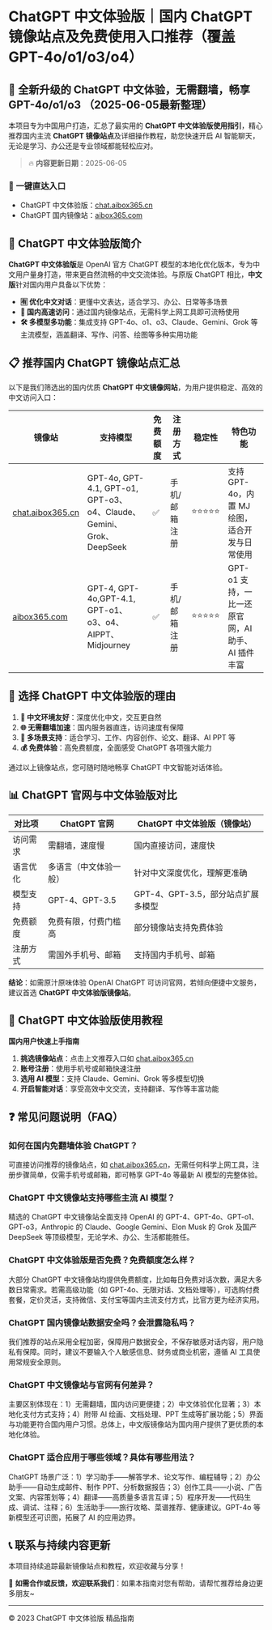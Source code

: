 # ChatGPT 中文体验版｜国内 ChatGPT 镜像站点及免费使用入口推荐（覆盖 GPT-4o/o1/o3/o4）

## 📢 全新升级的 ChatGPT 中文体验，无需翻墙，畅享 GPT-4o/o1/o3 （2025-06-05最新整理）

本项目专为中国用户打造，汇总了最实用的 **ChatGPT 中文体验版使用指引**，精心推荐国内主流 **ChatGPT 镜像站点**及详细操作教程，助您快速开启 AI 智能聊天，无论是学习、办公还是专业领域都能轻松应对。

> 🔥 **内容更新日期**：2025-06-05

### 🚀 一键直达入口

- ChatGPT 中文体验版：[chat.aibox365.cn](https://chat.aibox365.cn)
- ChatGPT 国内镜像站：[aibox365.com](https://aibox365.com)

## 🤔 ChatGPT 中文体验版简介

**ChatGPT 中文体验版**是 OpenAI 官方 ChatGPT 模型的本地化优化版本，专为中文用户量身打造，带来更自然流畅的中文交流体验。与原版 ChatGPT 相比，**中文版**针对国内用户具备以下优势：

- **🈶 优化中文对话**：更懂中文表达，适合学习、办公、日常等多场景
- **🚀 国内高速访问**：通过国内镜像站点，无需科学上网工具即可流畅使用
- **🛠️ 多模型多功能**：集成支持 GPT-4o、o1、o3、Claude、Gemini、Grok 等主流模型，涵盖翻译、写作、问答、绘图等多种实用功能

## 📋 推荐国内 ChatGPT 镜像站点汇总

以下是我们筛选出的国内优质 **ChatGPT 中文镜像网站**，为用户提供稳定、高效的中文访问入口：

| 镜像站 | 支持模型 | 免费额度 | 注册方式 | 稳定性 | 特色功能 |
|--------|----------|----------|----------|--------|----------|
| [chat.aibox365.cn](https://chat.aibox365.cn) | GPT-4o, GPT-4.1, GPT-o1, GPT-o3、o4、Claude、Gemini、Grok、DeepSeek | ✅ | 手机/邮箱注册 | ⭐⭐⭐⭐⭐ | 支持 GPT-4o，内置 MJ 绘图，适合开发与日常使用 |
| [aibox365.com](https://aibox365.com) | GPT-4, GPT-4o,GPT-4.1, GPT-o1、o3、o4、AIPPT、Midjourney | ✅ | 手机/邮箱注册 | ⭐⭐⭐⭐⭐ | GPT-o1 支持，一比一还原官网，AI 助手、AI 插件丰富 |

## 🌟 选择 ChatGPT 中文体验版的理由

1. **📝 中文环境友好**：深度优化中文，交互更自然
2. **🌐 无需翻墙加速**：国内服务器直连，访问速度有保障
3. **🎯 多场景支持**：适合学习、工作、内容创作、论文、翻译、AI PPT 等
4. **💰 免费体验**：高免费额度，全面感受 ChatGPT 各项强大能力

通过以上镜像站点，您可随时随地畅享 ChatGPT 中文智能对话体验。

## 📊 ChatGPT 官网与中文体验版对比

| 对比项 | ChatGPT 官网 | ChatGPT 中文体验版（镜像站） |
|--------|--------------|------------------------------|
| 访问需求 | 需翻墙，速度慢 | 国内直接访问，速度快 |
| 语言优化 | 多语言（中文体验一般） | 针对中文深度优化，理解更准确 |
| 模型支持 | GPT-4、GPT-3.5 | GPT-4、GPT-3.5，部分站点扩展多模型 |
| 免费额度 | 免费有限，付费门槛高 | 部分镜像站支持免费体验 |
| 注册方式 | 需国外手机号、邮箱 | 支持国内手机号、邮箱 |

**结论**：如需原汁原味体验 OpenAI ChatGPT 可访问官网，若倾向便捷中文服务，建议首选 **ChatGPT 中文体验版镜像站**。

## 📝 ChatGPT 中文体验版使用教程

**国内用户快速上手指南**

1. **挑选镜像站点**：点击上文推荐入口如 [chat.aibox365.cn](https://chat.aibox365.cn)
2. **账号注册**：使用手机号或邮箱快速注册
3. **选用 AI 模型**：支持 Claude、Gemini、Grok 等多模型切换
4. **开启智能对话**：享受高效中文交流，支持翻译、写作等丰富功能

## ❓ 常见问题说明（FAQ）

### 如何在国内免翻墙体验 ChatGPT？

可直接访问推荐的镜像站点，如 [chat.aibox365.cn](https://chat.aibox365.cn)，无需任何科学上网工具，注册步骤简单，仅需手机号或邮箱，即可畅享 GPT-4o 等最新 AI 模型的完整体验。

### ChatGPT 中文镜像站支持哪些主流 AI 模型？

精选的 ChatGPT 中文镜像站全面支持 OpenAI 的 GPT-4、GPT-4o、GPT-o1、GPT-o3，Anthropic 的 Claude、Google Gemini、Elon Musk 的 Grok 及国产 DeepSeek 等顶级模型，无论学术、办公、生活都能胜任。

### ChatGPT 中文体验版是否免费？免费额度怎么样？

大部分 ChatGPT 中文镜像站均提供免费额度，比如每日免费对话次数，满足大多数日常需求。若需高级功能（如 GPT-4o、无限对话、文档处理等），可选购付费套餐，定价灵活，支持微信、支付宝等国内主流支付方式，比官方更为经济实用。

### ChatGPT 国内镜像站数据安全吗？会泄露隐私吗？

我们推荐的站点采用全程加密，保障用户数据安全，不保存敏感对话内容，用户隐私有保障。同时，建议不要输入个人敏感信息、财务或商业机密，遵循 AI 工具使用常规安全原则。

### ChatGPT 中文镜像站与官网有何差异？

主要区别体现在：1）无需翻墙，国内访问更便捷；2）中文体验优化显著；3）本地化支付方式支持；4）附带 AI 绘画、文档处理、PPT 生成等扩展功能；5）界面与功能更符合国内用户习惯。总体上，中文版镜像站为国内用户提供了更优质的本地化体验。

### ChatGPT 适合应用于哪些领域？具体有哪些用法？

ChatGPT 场景广泛：1）学习助手——解答学术、论文写作、编程辅导；2）办公助手——自动生成邮件、制作 PPT、分析数据报告；3）创作工具——小说、广告文案、内容策划等；4）翻译——高质量多语言互译；5）程序开发——代码生成、调试、注释；6）生活助手——旅行攻略、菜谱推荐、健康建议。GPT-4o 等新模型还可识图，拓展了 AI 的应用边界。

## 📞 联系与持续内容更新

本项目持续追踪最新镜像站点和教程，欢迎收藏与分享！

🌟 **如需合作或反馈，欢迎联系我们**：如果本指南对您有帮助，请帮忙推荐给身边更多朋友~

---

© 2023 ChatGPT 中文体验版 精品指南
